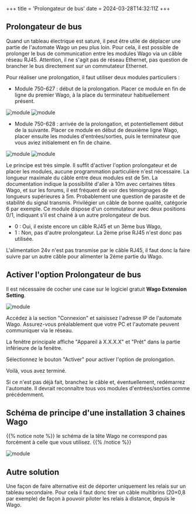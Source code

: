 +++
title = 'Prolongateur de bus'
date = 2024-03-28T14:32:11Z
+++

## Prolongateur de bus

Quand un tableau électrique est saturé, il peut être utile de déplacer une partie de l'automate Wago un peu plus loin. Pour cela, il est possible de prolonger le bus de communication entre les modules Wago via un câble réseau RJ45. Attention, il ne s'agit pas de réseau Ethernet, pas question de brancher le bus directement sur un commutateur Ethernet.

Pour réaliser une prolongation, il faut utiliser deux modules particuliers :

- Module 750-627 : début de la prolongation. Placer ce module en fin de ligne du premier Wago, à la place du terminateur habituellement présent.

![module](/en/hardware/wago/images/750-627.jpg?width=10pc&classes=shadow)
![module](/en/hardware/wago/images/750-627bis.jpg?width=10pc&classes=shadow)

- Module 750-628 : arrivée de la prolongation, et potentiellement début de la suivante. Placer ce module en début de deuxième ligne Wago, placer ensuite les modules d'entrées/sorties, puis le terminateur que vous aviez initialement en fin de chaine.

![module](/en/hardware/wago/images/750-628.jpg?width=10pc&classes=shadow)
![module](/en/hardware/wago/images/750-628bis.jpg?width=10pc&classes=shadow)

Le principe est très simple. Il suffit d'activer l'option prolongateur et de placer les modules, aucune programmation particulière n'est nécessaire. La longueur maximale du câble entre deux modules est de 5m. La documentation indique la possibilité d'aller à 10m avec certaines têtes Wago, et sur les forums, il est fréquent de voir des témoignages de longueurs supérieures à 5m. Probablement une question de parasite et de stabilité du signal transmis. Privilégier un câble de bonne qualité, catégorie 6 par exemple. Ce module dispose d'un commutateur avec deux positions 0/1, indiquant s'il est chainé à un autre prolongateur de bus.

- 0 : Oui, il existe encore un câble RJ45 et un 3ème bus Wago,
- 1 : Non, pas d'autre prolongateur. La 2ème prise RJ45 n'est donc pas utilisée.

L'alimentation 24v n'est pas transmise par le câble RJ45, il faut donc la faire suivre par un autre câble pour alimenter la 2éme partie du Wago.

## Activer l'option Prolongateur de bus

Il est nécessaire de cocher une case sur le logiciel gratuit **Wago Extension Setting**.

![module](/en/hardware/wago/images/wagoextensionsetting1.jpg?width=10pc&classes=shadow)

Accédez à la section "Connexion" et saisissez l'adresse IP de l'automate Wago. Assurez-vous préalablement que votre PC et l'automate peuvent communiquer via le réseau.

La fenêtre principale affiche "Appareil à X.X.X.X" et "Prêt" dans la partie inférieure de la fenêtre.

Sélectionnez le bouton "Activer" pour activer l'option de prolongation.

Voilà, vous avez terminé.

Si ce n'est pas déjà fait, branchez le câble et, éventuellement, redémarrez l'automate. Il devrait reconnaître tous vos modules d'entrées/sorties comme précédemment.

## Schéma de principe d'une installation 3 chaines Wago

{{% notice note %}}
le schéma de la tête Wago ne correspond pas forcément à celle que vous utilisez.
{{% /notice %}}

![module](/en/hardware/wago/images/wagoextbus-sample.jpg?width=20pc&classes=shadow)

## Autre solution

Une façon de faire alternative est de déporter uniquement les relais sur un tableau secondaire. Pour cela il faut donc tirer un câble multibrins (20×0,8 par exemple) de façon à pouvoir piloter les relais à distance, depuis le Wago.
